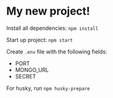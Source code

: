 # My new project!

Install all dependencies: `npm install`

Start up project: `npm start`

Create `.env` file with the following fields:

- PORT
- MONGO_URL
- SECRET

For husky, run `npm husky-prepare`
